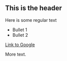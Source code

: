 ## This is the header

Here is some regular text

 * Bullet 1
 * Bullet 2

[Link to Google](http://www.google.com)

More text.